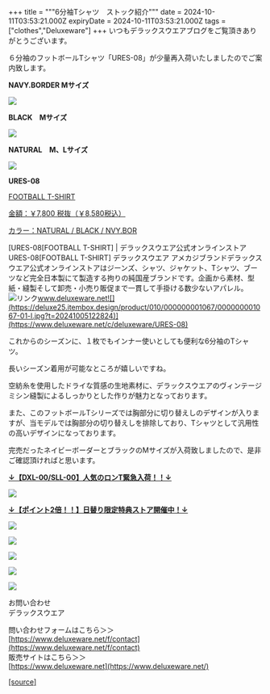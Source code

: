 +++
title = """6分袖Tシャツ　ストック紹介"""
date = 2024-10-11T03:53:21.000Z
expiryDate = 2024-10-11T03:53:21.000Z
tags = ["clothes","Deluxeware"]
+++
いつもデラックスウエアブログをご覧頂きありがとうございます。

６分袖のフットボールTシャツ「URES-08」が少量再入荷いたしましたのでご案内致します。

**NAVY.BORDER Mサイズ**

[![](https://stat.ameba.jp/user_images/20241010/17/deluxeware/ec/0e/j/o0800080015496248287.jpg)](https://stat.ameba.jp/user_images/20241010/17/deluxeware/ec/0e/j/o0800080015496248287.jpg)

**BLACK　Mサイズ**

[![](https://stat.ameba.jp/user_images/20241010/17/deluxeware/64/77/j/o0800080015496248285.jpg)](https://stat.ameba.jp/user_images/20241010/17/deluxeware/64/77/j/o0800080015496248285.jpg)

**NATURAL　M、Lサイズ**

[![](https://stat.ameba.jp/user_images/20241010/17/deluxeware/21/02/j/o0800080015496248305.jpg)](https://stat.ameba.jp/user_images/20241010/17/deluxeware/21/02/j/o0800080015496248305.jpg)

**URES-08**

[FOOTBALL T-SHIRT](https://www.deluxeware.net/c/deluxeware/URES-08)

[金額：￥7,800 税抜（￥8,580税込）](https://www.deluxeware.net/c/deluxeware/URES-08)

[カラー：NATURAL / BLACK / NVY.BOR](https://www.deluxeware.net/c/deluxeware/URES-08)

[URES-08\[FOOTBALL T-SHIRT\] | デラックスウエア公式オンラインストアURES-08\[FOOTBALL T-SHIRT\] デラックスウエア アメカジブランドデラックスウエア公式オンラインストアはジーンズ、シャツ、ジャケット、Tシャツ、ブーツなど完全日本製にて製造する拘りの純国産ブランドです。企画から素材、型紙・縫製そして卸売・小売り販促まで一貫して手掛ける数少ないアパレル。![リンク](https://c.stat100.ameba.jp/ameblo/symbols/v3.20.0/svg/gray/editor_link.svg)www.deluxeware.net![](https://deluxe25.itembox.design/product/010/000000001067/000000001067-01-l.jpg?t=20241005122824)](https://www.deluxeware.net/c/deluxeware/URES-08)

これからのシーズンに、１枚でもインナー使いとしても便利な6分袖のTシャツ。

長いシーズン着用が可能なところが嬉しいですね。

空紡糸を使用したドライな質感の生地素材に、デラックスウエアのヴィンテージミシン縫製によるしっかりとした作りが魅力となっております。

また、このフットボールTシリーズでは胸部分に切り替えしのデザインが入りますが、当モデルでは胸部分の切り替えしを排除しており、Tシャツとして汎用性の高いデザインになっております。

完売だったネイビーボーダーとブラックのMサイズが入荷致しましたので、是非ご確認頂ければと思います。

**[↓【DXL-00/SLL-00】人気のロンT緊急入荷！！↓](https://www.deluxeware.net/)**

[![](https://stat.ameba.jp/user_images/20241007/16/deluxeware/df/96/j/o0800026015495163803.jpg?caw=800)](https://www.deluxeware.net/)

  
**[↓【ポイント2倍！！】日替り限定特典ストア開催中！↓](https://www.deluxeware.net/)**

[![](https://stat.ameba.jp/user_images/20241007/17/deluxeware/da/a1/j/o1200050015495173437.jpg?caw=800)](https://www.deluxeware.net/)

[![](https://stat.ameba.jp/user_images/20240614/12/deluxeware/fb/b4/j/o0800026015451324172.jpg?caw=800)](https://www.deluxeware.net/c/2024FWreserveall)

[![](https://stat.ameba.jp/user_images/20240315/15/deluxeware/04/7f/j/o0800026015413271803.jpg?caw=800)](https://www.instagram.com/deluxeware/?hl=ja)

[![](https://stat.ameba.jp/user_images/20220415/12/deluxeware/3b/ce/j/o0800026015103175481.jpg?caw=800)](https://www.deluxeware.net/f/headstore)

[![](https://stat.ameba.jp/user_images/20220415/12/deluxeware/d7/c6/j/o0800026015103175487.jpg?caw=800)](https://www.deluxeware.net/)

お問い合わせ  
デラックスウエア

問い合わせフォームはこちら＞＞  
[https://www.deluxeware.net/f/contact](https://www.deluxeware.net/f/contact)  
販売サイトはこちら＞＞  
[https://www.deluxeware.net](https://www.deluxeware.net/)

[[source]](https://ameblo.jp/deluxeware/entry-12870748742.html)

